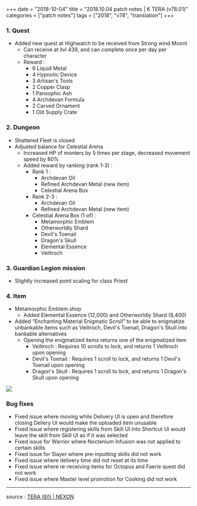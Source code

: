 +++
date = "2018-10-04"
title = "2018.10.04 patch notes | K TERA (v78.01)"
categories = ["patch notes"]
tags = ["2018", "v78", "translation"]
+++

### 1. Quest
- Added new quest at Highwatch to be received from Strong wind Moont
  - Can receive at ilvl 439, and can complete once per day per character
  - Reward :
    - 6 Liquid Metal
    - 4 Hypnotic Device
    - 3 Artisan's Tools
    - 2 Copper Clasp
    - 1 Pansophic Ash
    - 4 Archdevan Formula
    - 2 Carved Ornament
    - 1 Old Supply Crate

### 2. Dungeon
- Shattered Fleet is closed
- Adjusted balance for Celestial Arena
  - Increased HP of monters by 5 times per stage, decreased movement speed by 80%
  - Added reward by ranking (rank 1-3) :
    - Rank 1 :
      - Archdevan Oil
      - Refined Archdevan Metal (new item)
      - Celestial Arena Box
    - Rank 2-3 :
      - Archdevan Oil
      - Refined Archdevan Metal (new item)
    - Celestial Arena Box (1 of) :
      - Metamorphic Emblem
      - Otherworldly Shard
      - Devil's Toenail
      - Dragon's Skull
      - Elemental Essence
      - Veiltroch

### 3. Guardian Legion mission
- Slightly increased point scaling for class Priest

### 4. Item
- Metamorphic Emblem shop
  - Added Elemental Essence (12,000) and Otherworldly Shard (8,400)
- Added “Enchanting Material Enigmatic Scroll” to be able to enigmatize unbankable items such as Veiltroch, Devil's Toenail, Dragon's Skull into bankable alternatives
  - Opening the enigmatized items returns one of the enigmatized item
    - Veiltroch : Requires 10 scrolls to lock, and returns 1 Veiltroch upon opening
    - Devil's Toenail : Requires 1 scroll to lock, and returns 1 Devil's Toenail upon opening
    - Dragon's Skull : Requires 1 scroll to lock, and returns 1 Dragon's Skull upon opening

![](/images/patch/v78-01_1.png)

### Bug fixes
- Fixed issue where moving while Delivery UI is open and therefore closing Deliery UI would make the uploaded item unusable
- Fixed issue where registering skills from Skill UI into Shortcut UI would leave the skill from Skill UI as if it was selected
- Fixed issue for Warrior where Noctenium Infusion was not applied to certain skills
- Fixed issue for Slayer where pre-inputting skills did not work
- Fixed issue where delivery time did not reset at its time
- Fixed issue where re-receiving items for Octopus and Faerie quest did not work
- Fixed issue where Master level promotion for Cooking did not work

----

source : [TERA 테라 | NEXON](http://tera.nexon.com/news/update/view.aspx?n4articlesn=358)
